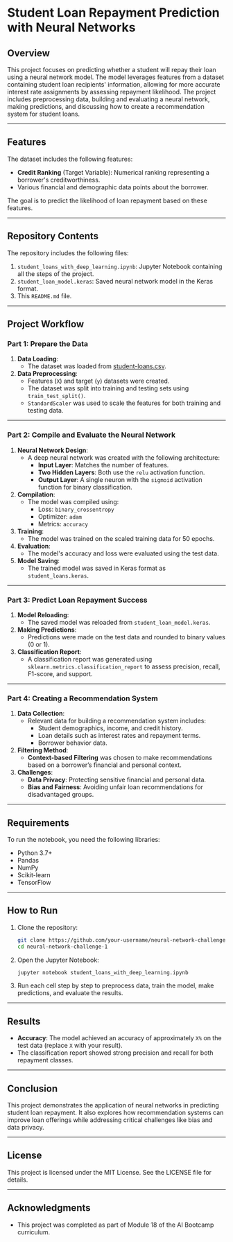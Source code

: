 
# Student Loan Repayment Prediction with Neural Networks

## Overview
This project focuses on predicting whether a student will repay their loan using a neural network model. The model leverages features from a dataset containing student loan recipients' information, allowing for more accurate interest rate assignments by assessing repayment likelihood. The project includes preprocessing data, building and evaluating a neural network, making predictions, and discussing how to create a recommendation system for student loans.

---

## Features
The dataset includes the following features:
- **Credit Ranking** (Target Variable): Numerical ranking representing a borrower's creditworthiness.
- Various financial and demographic data points about the borrower.

The goal is to predict the likelihood of loan repayment based on these features.

---

## Repository Contents
The repository includes the following files:
1. `student_loans_with_deep_learning.ipynb`: Jupyter Notebook containing all the steps of the project.
2. `student_loan_model.keras`: Saved neural network model in the Keras format.
3. This `README.md` file.

---

## Project Workflow

### Part 1: Prepare the Data
1. **Data Loading**:
   - The dataset was loaded from [student-loans.csv](https://static.bc-edx.com/ai/ail-v-1-0/m18/lms/datasets/student-loans.csv).
2. **Data Preprocessing**:
   - Features (`X`) and target (`y`) datasets were created.
   - The dataset was split into training and testing sets using `train_test_split()`.
   - `StandardScaler` was used to scale the features for both training and testing data.

---

### Part 2: Compile and Evaluate the Neural Network
1. **Neural Network Design**:
   - A deep neural network was created with the following architecture:
     - **Input Layer**: Matches the number of features.
     - **Two Hidden Layers**: Both use the `relu` activation function.
     - **Output Layer**: A single neuron with the `sigmoid` activation function for binary classification.
2. **Compilation**:
   - The model was compiled using:
     - Loss: `binary_crossentropy`
     - Optimizer: `adam`
     - Metrics: `accuracy`
3. **Training**:
   - The model was trained on the scaled training data for 50 epochs.
4. **Evaluation**:
   - The model's accuracy and loss were evaluated using the test data.
5. **Model Saving**:
   - The trained model was saved in Keras format as `student_loans.keras`.

---

### Part 3: Predict Loan Repayment Success
1. **Model Reloading**:
   - The saved model was reloaded from `student_loan_model.keras`.
2. **Making Predictions**:
   - Predictions were made on the test data and rounded to binary values (0 or 1).
3. **Classification Report**:
   - A classification report was generated using `sklearn.metrics.classification_report` to assess precision, recall, F1-score, and support.

---

### Part 4: Creating a Recommendation System
1. **Data Collection**:
   - Relevant data for building a recommendation system includes:
     - Student demographics, income, and credit history.
     - Loan details such as interest rates and repayment terms.
     - Borrower behavior data.
2. **Filtering Method**:
   - **Context-based Filtering** was chosen to make recommendations based on a borrower’s financial and personal context.
3. **Challenges**:
   - **Data Privacy**: Protecting sensitive financial and personal data.
   - **Bias and Fairness**: Avoiding unfair loan recommendations for disadvantaged groups.

---

## Requirements
To run the notebook, you need the following libraries:
- Python 3.7+
- Pandas
- NumPy
- Scikit-learn
- TensorFlow

---

## How to Run
1. Clone the repository:
   ```bash
   git clone https://github.com/your-username/neural-network-challenge-1.git
   cd neural-network-challenge-1

2. Open the Jupyter Notebook:
   ```bash
   jupyter notebook student_loans_with_deep_learning.ipynb
   ```
3. Run each cell step by step to preprocess data, train the model, make predictions, and evaluate the results.

---

## Results
- **Accuracy**: The model achieved an accuracy of approximately `X%` on the test data (replace `X` with your result).
- The classification report showed strong precision and recall for both repayment classes.

---

## Conclusion
This project demonstrates the application of neural networks in predicting student loan repayment. It also explores how recommendation systems can improve loan offerings while addressing critical challenges like bias and data privacy.

---

## License
This project is licensed under the MIT License. See the LICENSE file for details.

---

## Acknowledgments
- This project was completed as part of Module 18 of the AI Bootcamp curriculum.

